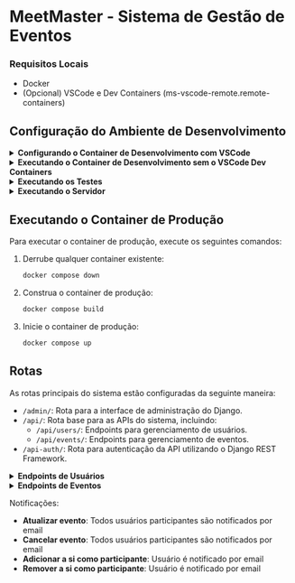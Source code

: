 # MeetMaster - Sistema de Gestão de Eventos

### Requisitos Locais

- Docker
- (Opcional) VSCode e Dev Containers (ms-vscode-remote.remote-containers)

## Configuração do Ambiente de Desenvolvimento

<details>
<summary><strong>Configurando o Container de Desenvolvimento com VSCode</strong></summary>

Siga estes passos para configurar um container de desenvolvimento com todas as ferramentas e dependências necessárias para o projeto.

1. Construa as variáveis de ambiente do container de desenvolvimento:
    ```sh
    bash ./.devcontainer/scripts/setup_build_env_vars.sh
    ```

2. Abra o projeto no VSCode.

3. Use o palette de comandos (Ctrl+Shift+P) e selecione:
    ```
    Dev Container: Open Folder in Container
    ```

4. Aguarde a construção do container. Após a conclusão, configure/entre no ambiente virtual:
    ```sh
    venv
    ```

</details>

<details>
<summary><strong>Executando o Container de Desenvolvimento sem o VSCode Dev Containers</strong></summary>

Se você preferir não usar o VSCode Dev Containers, você pode executar o container de desenvolvimento diretamente usando o Docker:

1. Navegue até o diretório `.devcontainer` e configure as variáveis de ambiente:
    ```sh
    cd .devcontainer && bash ./scripts/setup_build_env_vars.sh
    ```

2. Execute o container de desenvolvimento:
    ```sh
    docker compose -f docker-compose-dev.yml run dev zsh
    ```

3. Quando o container estiver em execução, ative o ambiente virtual:
    ```sh
    venv
    ```

</details>

<details>
<summary><strong>Executando os Testes</strong></summary>

Após ativar o ambiente virtual:

```sh
pytest meetmaster -n auto
```

</details>

<details>
<summary><strong>Executando o Servidor</strong></summary>

Após ativar o ambiente virtual:

```sh
python meetmaster/manage.py runserver [PORT - opcional]
```

</details>

## Executando o Container de Produção

Para executar o container de produção, execute os seguintes comandos:

1. Derrube qualquer container existente:
    ```sh
    docker compose down
    ```

2. Construa o container de produção:
    ```sh
    docker compose build
    ```

3. Inicie o container de produção:
    ```sh
    docker compose up
    ```

## Rotas

As rotas principais do sistema estão configuradas da seguinte maneira:

- `/admin/`: Rota para a interface de administração do Django.
- `/api/`: Rota base para as APIs do sistema, incluindo:
  - `/api/users/`: Endpoints para gerenciamento de usuários.
  - `/api/events/`: Endpoints para gerenciamento de eventos.
- `/api-auth/`: Rota para autenticação da API utilizando o Django REST Framework.

<details>
<summary><strong>Endpoints de Usuários</strong></summary>

- **GET /api/users/**: Lista todos os usuários. (Permissão: Superuser)
- **POST /api/users/**: Cria um novo usuário. (Permissão: Pública)
- **GET /api/users/{id}/**: Recupera os detalhes de um usuário específico. (Permissão: Autenticado)
- **PUT /api/users/{id}/**: Atualiza um usuário específico. (Permissão: Superuser ou o próprio usuário)
- **DELETE /api/users/{id}/**: Deleta um usuário específico. (Permissão: Superuser ou o próprio usuário)
- **POST /api/users/{id}/change_password/**: Altera a senha de um usuário específico. (Permissão: Superuser ou o próprio usuário)

</details>

<details>
<summary><strong>Endpoints de Eventos</strong></summary>

- **GET /api/events/**: Lista todos os eventos. (Permissão: Autenticado ou leitura pública)
- **POST /api/events/**: Cria um novo evento. (Permissão: Autenticado)
- **GET /api/events/{id}/**: Busca os detalhes de um evento específico. (Permissão: Autenticado ou leitura pública)
- **PUT /api/events/{id}/**: Atualiza um evento específico. (Permissão: Dono do evento)
- **DELETE /api/events/{id}/**: Deleta um evento específico. (Permissão: Dono do evento)
- **POST /api/events/{id}/cancel/**: Cancela um evento específico. (Permissão: Dono do evento)
- **GET /api/events/{id}/attendees/**: Lista os participantes de um evento específico. (Permissão: Dono do evento ou participante)
- **POST /api/events/{id}/attende/**: Adiciona o usuário autenticado como participante do evento. (Permissão: Autenticado)
- **POST /api/events/{id}/remove_attendee/**: Remove o usuário autenticado como participante do evento. (Permissão: Autenticado)

</details>

Notificações:
- **Atualizar evento**: Todos usuários participantes são notificados por email
- **Cancelar evento**: Todos usuários participantes são notificados por email
- **Adicionar a si como participante**: Usuário é notificado por email
- **Remover a si como participante**: Usuário é notificado por email

</details>
